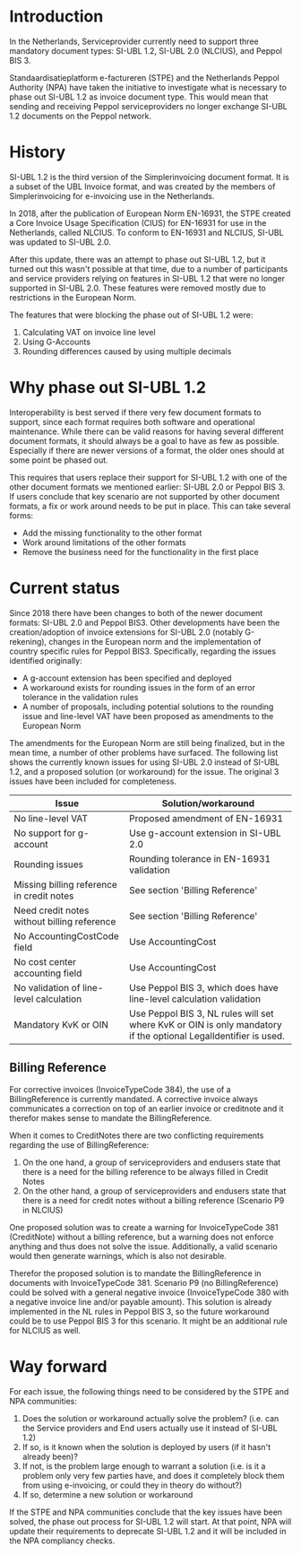 # Introduction

In the Netherlands, Serviceprovider currently need to support three mandatory document types: SI-UBL 1.2, SI-UBL 2.0 (NLCIUS), and Peppol BIS 3.

Standaardisatieplatform e-factureren (STPE) and the Netherlands Peppol Authority (NPA) have taken the initiative to investigate what is necessary to phase out SI-UBL 1.2 as invoice document type. This would mean that sending and receiving Peppol serviceproviders no longer exchange SI-UBL 1.2 documents on the Peppol network.

# History

SI-UBL 1.2 is the third version of the Simplerinvoicing document format. It is a subset of the UBL Invoice format, and was created by the members of Simplerinvoicing for e-invoicing use in the Netherlands.

In 2018, after the publication of European Norm EN-16931, the STPE created a Core Invoice Usage Specification (CIUS) for EN-16931 for use in the Netherlands, called NLCIUS. To conform to EN-16931 and NLCIUS, SI-UBL was updated to SI-UBL 2.0. 

After this update, there was an attempt to phase out SI-UBL 1.2, but it turned out this wasn't possible at that time, due to a number of participants and service providers relying on features in SI-UBL 1.2 that were no longer supported in SI-UBL 2.0. These features were removed mostly due to restrictions in the European Norm.

The features that were blocking the phase out of SI-UBL 1.2 were:
1. Calculating VAT on invoice line level
2. Using G-Accounts
3. Rounding differences caused by using multiple decimals

# Why phase out SI-UBL 1.2

Interoperability is best served if there very few document formats to support, since each format requires both software and operational maintenance. While there can be valid reasons for having several different document formats, it should always be a goal to have as few as possible. Especially if there are newer versions of a format, the older ones should at some point be phased out.  

This requires that users replace their support for SI-UBL 1.2 with one of the other document formats we mentioned earlier: SI-UBL 2.0 or Peppol BIS 3. 
If users conclude that key scenario are not supported by other document formats, a fix or work around needs to be put in place.
This can take several forms:
- Add the missing functionality to the other format
- Work around limitations of the other formats
- Remove the business need for the functionality in the first place

# Current status

Since 2018 there have been changes to both of the newer document formats: SI-UBL 2.0 and Peppol BIS3. 
Other developments have been the creation/adoption of invoice extensions for SI-UBL 2.0 (notably G-rekening), changes in the European norm and the implementation of country specific rules for Peppol BIS3. Specifically, regarding the issues identified originally:
- A g-account extension has been specified and deployed
- A workaround exists for rounding issues in the form of an error tolerance in the validation rules
- A number of proposals, including potential solutions to the rounding issue and line-level VAT have been proposed as amendments to the European Norm

The amendments for the European Norm are still being finalized, but in the mean time, a number of other problems have surfaced. The following list shows the currently known issues for using SI-UBL 2.0 instead of SI-UBL 1.2, and a proposed solution (or workaround) for the issue. The original 3 issues have been included for completeness.

Issue                                       | Solution/workaround
------                                      |---------------
No line-level VAT                           | Proposed amendment of EN-16931
No support for g-account                    | Use g-account extension in SI-UBL 2.0
Rounding issues                             | Rounding tolerance in EN-16931 validation
Missing billing reference in credit notes   | See section 'Billing Reference'
Need credit notes without billing reference | See section 'Billing Reference'
No AccountingCostCode field                 | Use AccountingCost
No cost center accounting field             | Use AccountingCost
No validation of line-level calculation     | Use Peppol BIS 3, which does have line-level calculation validation
Mandatory KvK or OIN                        | Use Peppol BIS 3, NL rules will set where KvK or OIN is only mandatory if the optional LegalIdentifier is used.


## Billing Reference

For corrective invoices (InvoiceTypeCode 384), the use of a BillingReference is currently mandated. 
A corrective invoice always communicates a correction on top of an earlier invoice or creditnote and it therefor makes sense to mandate the BillingReference.

When it comes to CreditNotes there are two conflicting requirements regarding the use of BillingReference:
1. On the one hand, a group of serviceproviders and endusers state that there is a need for the billing reference to be always filled in Credit Notes
2. On the other hand, a group of serviceproviders and endusers state that there is a need for credit notes without a billing reference (Scenario P9 in NLCIUS)

One proposed solution was to create a warning for InvoiceTypeCode 381 (CreditNote) without a billing reference, but a warning does not enforce anything and thus does not solve the issue. Additionally, a valid scenario would then generate warnings, which is also not desirable.

Therefor the proposed solution is to mandate the BillingReference in documents with InvoiceTypeCode 381.
Scenario P9 (no BillingReference) could be solved with a general negative invoice (InvoiceTypeCode 380 with a negative invoice line and/or payable amount).
This solution is already implemented in the NL rules in Peppol BIS 3, so the future workaround could be to use Peppol BIS 3 for this scenario. 
It might be an additional rule for NLCIUS as well.

# Way forward

For each issue, the following things need to be considered by the STPE and NPA communities:

1. Does the solution or workaround actually solve the problem? (i.e. can the Service providers and End users actually use it instead of SI-UBL 1.2)
2. If so, is it known when the solution is deployed by users (if it hasn't already been)?
3. If not, is the problem large enough to warrant a solution (i.e. is it a problem only very few parties have, and does it completely block them from using e-invoicing, or could they in theory do without?)
4. If so, determine a new solution or workaround

If the STPE and NPA communities conclude that the key issues have been solved, the phase out process for SI-UBL 1.2 will start. 
At that point, NPA will update their requirements to deprecate SI-UBL 1.2 and it will be included in the NPA compliancy checks.

